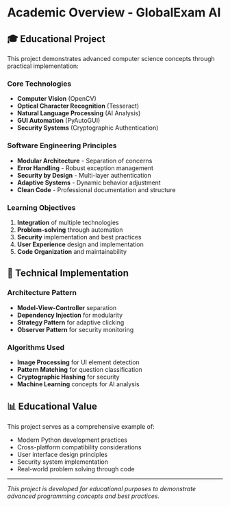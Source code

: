 # Academic Overview - GlobalExam AI

## 🎓 Educational Project

This project demonstrates advanced computer science concepts through practical implementation:

### Core Technologies
- **Computer Vision** (OpenCV)
- **Optical Character Recognition** (Tesseract)
- **Natural Language Processing** (AI Analysis)
- **GUI Automation** (PyAutoGUI)
- **Security Systems** (Cryptographic Authentication)

### Software Engineering Principles
- **Modular Architecture** - Separation of concerns
- **Error Handling** - Robust exception management
- **Security by Design** - Multi-layer authentication
- **Adaptive Systems** - Dynamic behavior adjustment
- **Clean Code** - Professional documentation and structure

### Learning Objectives
1. **Integration** of multiple technologies
2. **Problem-solving** through automation
3. **Security** implementation and best practices
4. **User Experience** design and implementation
5. **Code Organization** and maintainability

## 🔧 Technical Implementation

### Architecture Pattern
- **Model-View-Controller** separation
- **Dependency Injection** for modularity
- **Strategy Pattern** for adaptive clicking
- **Observer Pattern** for security monitoring

### Algorithms Used
- **Image Processing** for UI element detection
- **Pattern Matching** for question classification
- **Cryptographic Hashing** for security
- **Machine Learning** concepts for AI analysis

## 📊 Educational Value

This project serves as a comprehensive example of:
- Modern Python development practices
- Cross-platform compatibility considerations
- User interface design principles
- Security system implementation
- Real-world problem solving through code

---

*This project is developed for educational purposes to demonstrate advanced programming concepts and best practices.*
